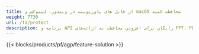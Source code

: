 ```yaml
---
title: از فایل های پاورپوینت در ویندوز، لینوکس و macOS محافظت کنید
weight: 7730
url: /fa/protect
description: برنامه و API رایگان برای افزودن محافظت به ارائه‌های PPT، PPTX و ODP
---
```


{{< blocks/products/pf/agp/feature-solution >}} 

